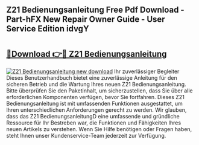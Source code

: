 ## Z21 Bedienungsanleitung Free Pdf Download - Part-hFX New Repair Owner Guide - User Service Edition idvgY

# <h2><a href="http://df45fm.blite.top/?on=Z21+Bedienungsanleitung">🔗Download 👉🔴 Z21 Bedienungsanleitung</a></h2>

[![Z21 Bedienungsanleitung new download](https://i.imgur.com/lujVjoI.png)](http://df45fm.blite.top/?on=Z21+Bedienungsanleitung)
Ihr zuverlässiger Begleiter Dieses Benutzerhandbuch bietet eine zuverlässige Anleitung für den sicheren Betrieb und die Wartung Ihres neuen Z21 Bedienungsanleitung. Bitte überprüfen Sie den Paketinhalt, um sicherzustellen, dass Sie über alle erforderlichen Komponenten verfügen, bevor Sie fortfahren. Dieses Z21 Bedienungsanleitung ist mit umfassenden Funktionen ausgestattet, um Ihren unterschiedlichen Anforderungen gerecht zu werden. Wir glauben, dass das Z21 BedienungsanleitungD eine umfassende und gründliche Ressource für Ihr Bestreben war, die Funktionen und Fähigkeiten Ihres neuen Artikels zu verstehen. Wenn Sie Hilfe benötigen oder Fragen haben, steht Ihnen unser Kundenservice-Team jederzeit zur Verfügung.

